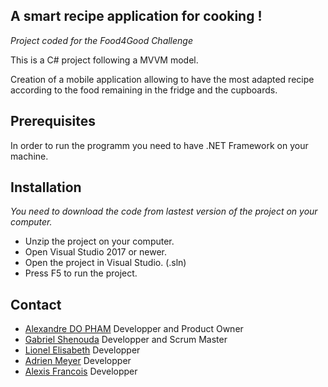## A smart recipe application for cooking !

*Project coded for the Food4Good Challenge*

This is a C# project following a MVVM model.

Creation of a mobile application allowing to have the most adapted recipe according to the food remaining in the fridge and the cupboards.


## Prerequisites

In order to run the programm you need to have .NET Framework on your machine.

## Installation 

*You need to download the code from lastest version of the project on your computer.* 

* Unzip the project on your computer.
* Open Visual Studio 2017 or newer.
* Open the project in Visual Studio. (.sln)
* Press F5 to run the project.

## Contact 

* [Alexandre DO PHAM](https://www.linkedin.com/in/alexandredopham/) Developper and Product Owner 
* [Gabriel Shenouda](https://www.linkedin.com/in/gabriel-shenouda-80148a166/) Developper and Scrum Master 
* [Lionel Elisabeth](https://www.linkedin.com/in/lionel-elisabeth/) Developper
* [Adrien Meyer](https://www.linkedin.com/in/adrien-meyer-92b6a9198/) Developper
* [Alexis Francois](https://www.linkedin.com/in/alexis-françois-641936154/) Developper

